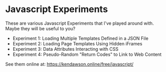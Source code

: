 # Javascript Experiments
These are various Javascript Experiments that I've played around with. Maybe they will be useful to you?

* Experiment 1: Loading Multiple Templates Defined in a JSON File
* Experiment 2: Loading Page Templates Using Hidden iFrames
* Experiment 3: Data Attributes Interacting with CSS
* Experiment 4: Pseudo-Random "Return Codes" to Link to Web Content

See them online at: https://kendawson.online/free/javascript/
